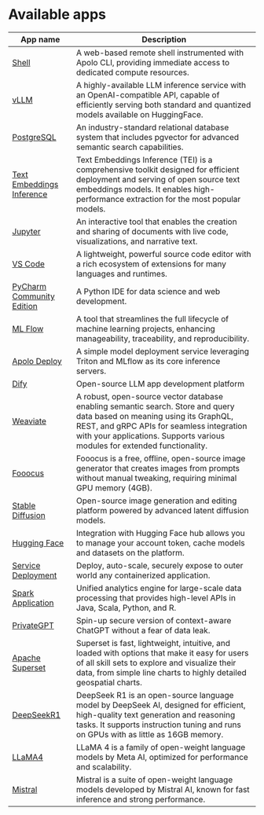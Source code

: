 # Available apps

| App name                                                                                  | Description                                                                                                                                                                                                                                        |
| ----------------------------------------------------------------------------------------- | -------------------------------------------------------------------------------------------------------------------------------------------------------------------------------------------------------------------------------------------------- |
| [Shell](terminal.md)                                                                      | A web-based remote shell instrumented with Apolo CLI, providing immediate access to dedicated compute resources.                                                                                                                                   |
| [vLLM](llm-inference/)                                                                    | A highly-available LLM inference service with an OpenAI-compatible API, capable of efficiently serving both standard and quantized models available on HuggingFace.                                                                                |
| [PostgreSQL](postgre-sql.md)                                                              | An industry-standard relational database system that includes pgvector for advanced semantic search capabilities.                                                                                                                                  |
| [Text Embeddings Inference](text-embeddings-inference.md)                                 | Text Embeddings Inference (TEI) is a comprehensive toolkit designed for efficient deployment and serving of open source text embeddings models. It enables high-performance extraction for the most popular models.                                |
| [Jupyter](../../available-apps/jupyter-notebook.md)                                       | An interactive tool that enables the creation and sharing of documents with live code, visualizations, and narrative text.                                                                                                                         |
| [VS Code](vs-code.md)                                                                     | A lightweight, powerful source code editor with a rich ecosystem of extensions for many languages and runtimes.                                                                                                                                    |
| [PyCharm Community Edition](py-charm.md)                                                  | A Python IDE for data science and web development.                                                                                                                                                                                                 |
| [ML Flow](ml-flow.md)                                                                     | A tool that streamlines the full lifecycle of machine learning projects, enhancing manageability, traceability, and reproducibility.                                                                                                               |
| [Apolo Deploy](apolo-deploy.md)                                                           | A simple model deployment service leveraging Triton and MLflow as its core inference servers.                                                                                                                                                      |
| [Dify](dify.md)                                                                           | Open-source LLM app development platform                                                                                                                                                                                                           |
| [Weaviate](weaviate.md)                                                                   | A robust, open-source vector database enabling semantic search. Store and query data based on meaning using its GraphQL, REST, and gRPC APIs for seamless integration with your applications. Supports various modules for extended functionality. |
| [Fooocus](../../../../apolo-concepts-cli/apps/installable-apps/available-apps/fooocus.md) | Fooocus is a free, offline, open-source image generator that creates images from prompts without manual tweaking, requiring minimal GPU memory (4GB).                                                                                              |
| [Stable Diffusion](stable-diffusion.md)                                                   | Open-source image generation and editing platform powered by advanced latent diffusion models.                                                                                                                                                     |
| [Hugging Face](hugging-face.md)                                                           | Integration with Hugging Face hub allows you to manage your account token, cache models and datasets on the platform.                                                                                                                              |
| [Service Deployment](service-deployment.md)                                               | Deploy, auto-scale, securely expose to outer world any containerized application.                                                                                                                                                                  |
| [Spark Application](apache-spark.md)                                                      | Unified analytics engine for large-scale data processing that provides high-level APIs in Java, Scala, Python, and R.                                                                                                                              |
| [PrivateGPT](privategpt.md)                                                               | Spin-up secure version of context-aware ChatGPT without a fear of data leak.                                                                                                                                                                       |
| [Apache Superset](apache-superset.md)                                                     | Superset is fast, lightweight, intuitive, and loaded with options that make it easy for users of all skill sets to explore and visualize their data, from simple line charts to highly detailed geospatial charts.                                 |
| [DeepSeekR1](deepseekr1.md)                                                               | DeepSeek R1 is an open-source language model by DeepSeek AI, designed for efficient, high-quality text generation and reasoning tasks. It supports instruction tuning and runs on GPUs with as little as 16GB memory.                              |
| [LLaMA4](llama4.md)                                                                       | LLaMA 4 is a family of open-weight language models by Meta AI, optimized for performance and scalability.                                                                                                                                          |
| [Mistral](mistral.md)                                                                     | Mistral is a suite of open-weight language models developed by Mistral AI, known for fast inference and strong performance.                                                                                                                        |



